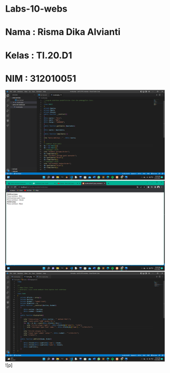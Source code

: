 # Labs-10-webs

# Nama : Risma Dika Alvianti
# Kelas : TI.20.D1
# NIM : 312010051

![p](pict/gambar1.png)
![p](pict/gambar2.png)
![p](pict/gambar3.png)
![p]